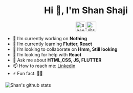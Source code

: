 <h1 align="center">Hi 👋, I'm Shan Shaji</h1>
<p align="center">
<a href="https://dribbble.com/shan_shaji" target="blank">
<img align="center" src="https://cdn.jsdelivr.net/npm/simple-icons@3.0.1/icons/dribbble.svg" alt="shan shaji" height="30" width="30" />
</a>
<a href="https://medium.com/@shanshaji224" target="blank">
<img align="center" src="https://cdn.jsdelivr.net/npm/simple-icons@3.0.1/icons/medium.svg" alt="@shanshaji224" height="30" width="30" />
</a>
</p>

- 🔭 I’m currently working on **Nothing**
- 🌱 I’m currently learning **Flutter, React**
- 👯 I’m looking to collaborate on **Hmm, Still looking**
- 🤔 I’m looking for help with **React**
- 💬 Ask me about **HTML,CSS, JS, FLUTTER**
- 📫 How to reach me: [Linkedin](https://www.linkedin.com/in/shan--shaji/)
- ⚡ Fun fact: 🤷‍♂️

![Shan's github stats](https://github-readme-stats.vercel.app/api?username=shan-shaji&count_private=true&show_icons=true)
